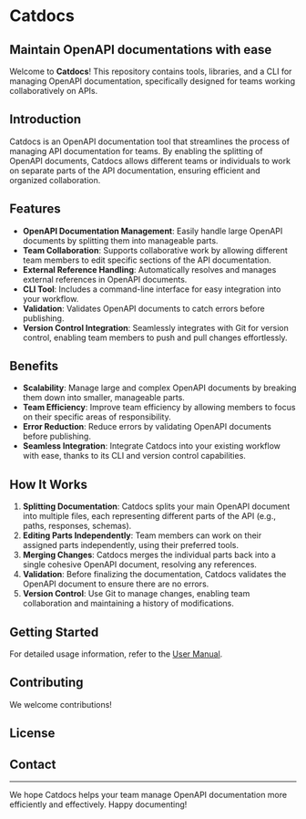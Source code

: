 # Catdocs
## Maintain OpenAPI documentations with ease
Welcome to **Catdocs**! This repository contains tools, libraries, and a CLI for managing OpenAPI documentation, specifically designed for teams working collaboratively on APIs.

## Introduction

Catdocs is an OpenAPI documentation tool that streamlines the process of managing API documentation for teams. By enabling the splitting of OpenAPI documents, Catdocs allows different teams or individuals to work on separate parts of the API documentation, ensuring efficient and organized collaboration.

## Features

- **OpenAPI Documentation Management**: Easily handle large OpenAPI documents by splitting them into manageable parts.
- **Team Collaboration**: Supports collaborative work by allowing different team members to edit specific sections of the API documentation.
- **External Reference Handling**: Automatically resolves and manages external references in OpenAPI documents.
- **CLI Tool**: Includes a command-line interface for easy integration into your workflow.
- **Validation**: Validates OpenAPI documents to catch errors before publishing.
- **Version Control Integration**: Seamlessly integrates with Git for version control, enabling team members to push and pull changes effortlessly.

## Benefits

- **Scalability**: Manage large and complex OpenAPI documents by breaking them down into smaller, manageable parts.
- **Team Efficiency**: Improve team efficiency by allowing members to focus on their specific areas of responsibility.
- **Error Reduction**: Reduce errors by validating OpenAPI documents before publishing.
- **Seamless Integration**: Integrate Catdocs into your existing workflow with ease, thanks to its CLI and version control capabilities.

## How It Works

1. **Splitting Documentation**: Catdocs splits your main OpenAPI document into multiple files, each representing different parts of the API (e.g., paths, responses, schemas).
2. **Editing Parts Independently**: Team members can work on their assigned parts independently, using their preferred tools.
3. **Merging Changes**: Catdocs merges the individual parts back into a single cohesive OpenAPI document, resolving any references.
4. **Validation**: Before finalizing the documentation, Catdocs validates the OpenAPI document to ensure there are no errors.
5. **Version Control**: Use Git to manage changes, enabling team collaboration and maintaining a history of modifications.

## Getting Started

For detailed usage information, refer to the [User Manual](docs/user_manual.md).

## Contributing

We welcome contributions!

## License


## Contact

---

We hope Catdocs helps your team manage OpenAPI documentation more efficiently and effectively. Happy documenting!



